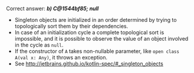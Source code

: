 Correct answer: ***b) C@1544bf85; null***

* Singleton objects are initialized in an order determined by trying to topologically sort them by their dependencies.
* In case of an initialization cycle a complete topological sort is impossible, and it is possible to observe the value of an object involved in the cycle as `null`.
* If the constructor of `A` takes non-nullable parameter, like `open class A(val x: Any)`, it throws an exception.
* See http://jetbrains.github.io/kotlin-spec/#_singleton_objects
